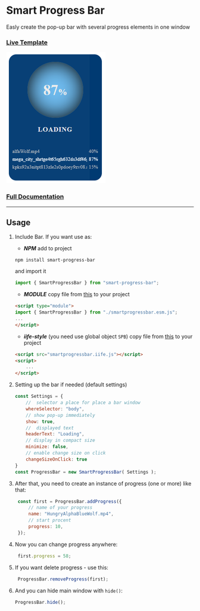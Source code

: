 # Smart Progress Bar
Easly create the pop-up bar with several progress elements in one window

### [Live Template](https://garoncode.github.io/smart-progress-bar/liveTemplate/)
![alt-текст](https://github.com/GaronCode/smart-progress-bar/blob/217bc7d59539d806ed4933deac4648d3037a73ae/docs/img/preview.png?raw=true "Live template preview")
### [Full Documentation](https://garoncode.github.io/smart-progress-bar/)

***
## Usage
1. Include Bar.
    If you want use as:
   - ***NPM***
    add to project
    ```batch
    npm install smart-progress-bar
    ```
    and import it
    ```js
    import { SmartProgressBar } from "smart-progress-bar";
    ```
   -  ***MODULE***
   copy file from [this](https://github.com/GaronCode/smart-progress-bar/blob/217bc7d59539d806ed4933deac4648d3037a73ae/dist/smartprogressbar.esm.js) to your project
    ```html
    <script type="module">
    import { SmartProgressBar } from "./smartprogressbar.esm.js";
    ...
    </script>
    ```
    - ***iife-style*** (you need use global object `SPB`)
    copy file from [this](https://github.com/GaronCode/smart-progress-bar/blob/217bc7d59539d806ed4933deac4648d3037a73ae/dist/smartprogressbar.iife.js) to your project
    ```html
    <script src="smartprogressbar.iife.js"></script>
    <script>
        ...
    </script>
    ```
2. Setting up the bar if needed
   (default settings)
    ```js
    const Settings = {
        //  selector a place for place a bar window
        whereSelector: "body", 
        // show pop-up immediately
        show: true, 
        //  displayed text
        headerText: "Loading",
        // display in compact size
        minimize: false,
        // enable change size on click
        changeSizeOnClick: true
    }
    const ProgressBar = new SmartProgressBar( Settings );
    ```

3. After that, you need to create an instance of progress (one or more) like that:
   ```js
    const first = ProgressBar.addProgress({
        // name of your progress
        name: "HungryAlphaBlueWolf.mp4",
        // start procent
        progress: 10,
    });
   ```
4. Now you can change progress anywhere:
   ```js
    first.progress = 58;
   ```
5. If you want delete progress - use this:
   ```js
    ProgressBar.removeProgress(first);
    ```
6. And you can hide main window with `hide()`:
   ```js
   ProgressBar.hide();
   ```